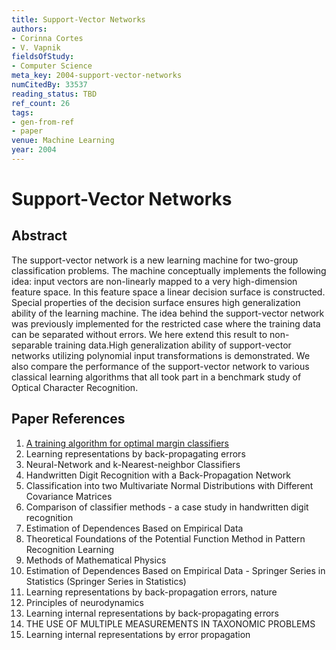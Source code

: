 ```yaml
---
title: Support-Vector Networks
authors:
- Corinna Cortes
- V. Vapnik
fieldsOfStudy:
- Computer Science
meta_key: 2004-support-vector-networks
numCitedBy: 33537
reading_status: TBD
ref_count: 26
tags:
- gen-from-ref
- paper
venue: Machine Learning
year: 2004
---
```


# Support-Vector Networks

## Abstract

The support-vector network is a new learning machine for two-group classification problems. The machine conceptually implements the following idea: input vectors are non-linearly mapped to a very high-dimension feature space. In this feature space a linear decision surface is constructed. Special properties of the decision surface ensures high generalization ability of the learning machine. The idea behind the support-vector network was previously implemented for the restricted case where the training data can be separated without errors. We here extend this result to non-separable training data.High generalization ability of support-vector networks utilizing polynomial input transformations is demonstrated. We also compare the performance of the support-vector network to various classical learning algorithms that all took part in a benchmark study of Optical Character Recognition.

## Paper References

1. [A training algorithm for optimal margin classifiers](1992-a-training-algorithm-for-optimal-margin-classifiers)
2. Learning representations by back-propagating errors
3. Neural-Network and k-Nearest-neighbor Classifiers
4. Handwritten Digit Recognition with a Back-Propagation Network
5. Classification into two Multivariate Normal Distributions with Different Covariance Matrices
6. Comparison of classifier methods - a case study in handwritten digit recognition
7. Estimation of Dependences Based on Empirical Data
8. Theoretical Foundations of the Potential Function Method in Pattern Recognition Learning
9. Methods of Mathematical Physics
10. Estimation of Dependences Based on Empirical Data - Springer Series in Statistics (Springer Series in Statistics)
11. Learning representations by back-propagation errors, nature
12. Principles of neurodynamics
13. Learning internal representations by back-propagating errors
14. THE USE OF MULTIPLE MEASUREMENTS IN TAXONOMIC PROBLEMS
15. Learning internal representations by error propagation

